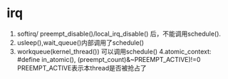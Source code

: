 # irq
1. softirq/ preempt_disable()/local_irq_disable() 后，不能调用schedule().
2. usleep(),wait_queue()内部调用了schedule()
3. workqueue(kernel_thread()) 可以调用schedule()
4.atomic_context: #define in_atomic(), (preempt_count)&~PREEMPT_ACTIVE)!=0  PREEMPT_ACTIVE表示本thread是否被抢占了